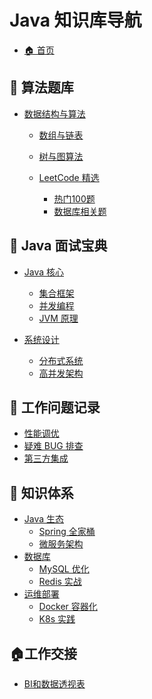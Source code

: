 # Java 知识库导航

* [🏠 首页](docs/index.md)

## 📝 算法题库

* [数据结构与算法]()

  * [数组与链表](docs/algorithms/array-linkedlist.md)
  * [树与图算法](docs/algorithms/tree-graph.md)
  * [LeetCode 精选]()

    * [热门100题](docs/algorithms/leetcode-top100.md)
    * [数据库相关题](docs/algorithms/leetcode-database.md)

## 💼 Java 面试宝典

* [Java 核心]()

  * [集合框架](docs/interview/java-collections.md)
  * [并发编程](docs/interview/java-concurrency.md)
  * [JVM 原理](docs/interview/jvm.md)
* [系统设计]()

  * [分布式系统](docs/interview/distributed-systems.md)
  * [高并发架构](docs/interview/high-concurrency.md)

## 🔧 工作问题记录

* [性能调优](docs/work/performance-tuning.md)
* [疑难 BUG 排查](docs/work/troubleshooting.md)
* [第三方集成](docs/work/third-party-integration.md)

## 🧠 知识体系

* [Java 生态]()
  * [Spring 全家桶](docs/knowledge/java/spring.md)
  * [微服务架构](docs/knowledge/java/microservices.md)
* [数据库]()
  * [MySQL 优化](docs/knowledge/database/mysql.md)
  * [Redis 实战](docs/knowledge/database/redis.md)
* [运维部署](docs/knowledge/ops/)
  * [Docker 容器化](docs/knowledge/ops/docker.md)
  * [K8s 实践](docs/knowledge/ops/kubernetes.md)
  
## 🏠工作交接

* [BI和数据透视表](bi透视表.md)
